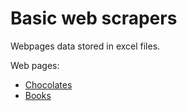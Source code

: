 # Basic web scrapers
Webpages data stored in excel files.

Web pages:
- [Chocolates](https://www.chocolate.co.uk/collections/all)
- [Books](]https://books.toscrape.com/)
